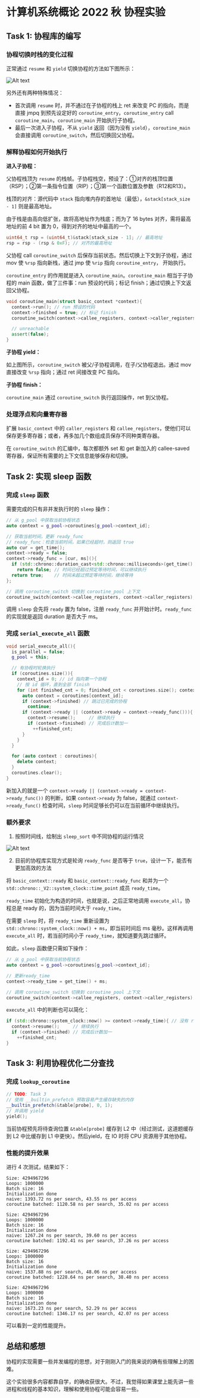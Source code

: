# 计算机系统概论 2022 秋 协程实验

## Task 1: 协程库的编写

### 协程切换时栈的变化过程

正常通过 `resume` 和 `yield` 切换协程的方法如下图所示：

![Alt text](images/coroutine_switch.jpg)

另外还有两种特殊情况：

- 首次调用 `resume` 时，并不通过在子协程的栈上 ret 来改变 PC 的指向，而是直接 jmpq 到预先设定好的 `coroutine_entry`，`coroutine_entry` call `coroutine_main`，`coroutine_main` 开始执行子协程。
- 最后一次进入子协程，不从 `yield` 返回（因为没有 `yield`），`coroutine_main` 会直接调用 `coroutine_switch`，然后切换回父协程。


### 解释协程如何开始执行

**进入子协程：**

父协程栈顶为 `resume` 的栈帧。子协程栈空，预设了：①对齐的栈顶位置（RSP）；②第一条指令位置（RIP）；③第一个函数位置及参数（R12和R13）。

栈顶的对齐：源代码中 `stack` 指向堆内存的首地址（最低），`&stack[stack_size - 1]` 则是最高地址。

由于栈是由高向低扩张，故将高地址作为栈底；而为了 16 bytes 对齐，需将最高地址的前 4 bit 置为 0，得到对齐的地址中最高的一个。

```cpp
uint64_t rsp = (uint64_t)&stack[stack_size - 1]; // 最高地址
rsp = rsp - (rsp & 0xF); // 对齐的最高地址
```

父协程 call `coroutine_switch` 后保存当前状态。然后切换上下文到子协程，通过 mov 使 `%rsp` 指向新栈，通过 jmp 使 `%rip` 指向 `coroutine_entry`， 开始执行。

`coroutine_entry` 的作用就是进入 `coroutine_main`。`coroutine_main` 相当于子协程的 main 函数，做了三件事：run 预设的代码；标记 finish；通过切换上下文返回父协程。

```cpp
void coroutine_main(struct basic_context *context){
  context->run(); // run 预设的代码
  context->finished = true; // 标记 finish
  coroutine_switch(context->callee_registers, context->caller_registers); // 通过切换上下文返回父协程

  // unreachable
  assert(false);
}
```

**子协程 yield：**

如上图所示，`coroutine_switch` 被父/子协程调用，在子/父协程退出。通过 mov 直接改变 `%rsp` 指向；通过 ret 间接改变 PC 指向。

**子协程 finish：**

`coroutine_main` 通过 `coroutine_switch` 执行返回操作，ret 到父协程。

### 处理浮点和向量寄存器

扩展 `basic_context` 中的 `caller_registers` 和 `callee_registers`，使他们可以保存更多寄存器；或者，再多加几个数组成员保存不同种类寄存器。

在 `coroutine_switch` 的汇编中，每次都额外 set 和 get 新加入的 callee-saved 寄存器，保证所有需要的上下文信息能够保存和切换。

## Task 2: 实现 sleep 函数

### 完成 `sleep` 函数

需要完成的只有非并发执行时的 `sleep` 操作：

```cpp
// 从 g_pool 中获取当前协程状态
auto context = g_pool->coroutines[g_pool->context_id];

// 获取当前时间，更新 ready_func
// ready_func：检查当前时间，如果已经超时，则返回 true
auto cur = get_time();
context->ready = false;
context->ready_func = [cur, ms](){
  if (std::chrono::duration_cast<std::chrono::milliseconds>(get_time() - cur).count() < ms)
    return false; // 时间已经超过预定等待时间，可以继续执行
  return true;    // 时间未超过预定等待时间，继续等待
};

// 调用 coroutine_switch 切换到 coroutine_pool 上下文
coroutine_switch(context->callee_registers, context->caller_registers);
```

调用 `sleep` 会先将 `ready` 置为 false，注册 `ready_func` 并开始计时。`ready_func` 的实现就是返回 duration 是否大于 ms。

### 完成 `serial_execute_all` 函数

```cpp
void serial_execute_all(){
  is_parallel = false;
  g_pool = this;

  // 有协程时轮换执行
  if (coroutines.size()){
    context_id = 0; // id 指向第一个协程
    // 按 id 循环，直到全部 finish
    for (int finished_cnt = 0; finished_cnt < coroutines.size(); context_id == coroutines.size() - 1 ? context_id = 0 : ++context_id){
      auto context = coroutines[context_id];
      if (context->finished) // 跳过已完成的协程
        continue;
      if (context->ready || (context->ready = context->ready_func())){ // 没有 ready，检查是否 ready
        context->resume();     // 继续执行
        if (context->finished) // 完成后计数加一
          ++finished_cnt;
      }
    }
  }

  for (auto context : coroutines){
    delete context;
  }
  coroutines.clear();
}
```

新加入的就是一个 `context->ready || (context->ready = context->ready_func())` 的判断，如果 `context->ready` 为 false，就通过 `context->ready_func()` 检查时间，`sleep` 时间足够长仍可以在当前循环中继续执行。

### 额外要求

1. 按照时间线，绘制出 `sleep_sort` 中不同协程的运行情况

![Alt text](images/sleep.jpg)

2. 目前的协程库实现方式是轮询 `ready_func` 是否等于 `true`，设计一下，能否有更加高效的方法

将 `basic_context::ready` 和 `basic_context::ready_func` 和并为一个 `std::chrono::_V2::system_clock::time_point` 成员 `ready_time`。

`ready_time` 初始化为构造的时间，也就是说，之后正常地调用 `execute_all`，协程总是 ready 的，因为当前时间大于 `ready_time`。

在需要 `sleep` 时，将 `ready_time` 重新设置为 `std::chrono::system_clock::now() + ms`，即当前时间后 ms 毫秒。这样再调用 `execute_all` 时，若当前时间小于 `ready_time`，就知道要先跳过循环。

如此，`sleep` 函数便只需如下操作：

```cpp
// 从 g_pool 中获取当前协程状态
auto context = g_pool->coroutines[g_pool->context_id];

// 更新ready_time
context->ready_time = get_time() + ms;

// 调用 coroutine_switch 切换到 coroutine_pool 上下文
coroutine_switch(context->callee_registers, context->caller_registers);
```
`execute_all` 中的判断也可以简化：

```cpp
if (std::chrono::system_clock::now() >= context->ready_time){ // 没有 ready，检查是否 ready
  context->resume();     // 继续执行
  if (context->finished) // 完成后计数加一
    ++finished_cnt;
}
```

## Task 3: 利用协程优化二分查找

### 完成 `lookup_coroutine`

```cpp
// TODO: Task 3
// 使用 __builtin_prefetch 预取容易产生缓存缺失的内存
__builtin_prefetch(&table[probe], 0, 1);
// 并调用 yield
yield();
```

当前协程预先将待查询位置 `&table[probe]` 缓存到 L2 中（经过测试，这道题缓存到 L2 中比缓存到 L1 中更快）。然后yield，在 IO 时将 CPU 资源用于其他协程。

### 性能的提升效果

进行 4 次测试，结果如下：

```
Size: 4294967296
Loops: 1000000
Batch size: 16
Initialization done
naive: 1393.72 ns per search, 43.55 ns per access
coroutine batched: 1120.58 ns per search, 35.02 ns per access
```

```
Size: 4294967296
Loops: 1000000
Batch size: 16
Initialization done
naive: 1267.24 ns per search, 39.60 ns per access
coroutine batched: 1192.41 ns per search, 37.26 ns per access
```

```
Size: 4294967296
Loops: 1000000
Batch size: 16
Initialization done
naive: 1537.88 ns per search, 48.06 ns per access
coroutine batched: 1228.64 ns per search, 38.40 ns per access
```

```
Size: 4294967296
Loops: 1000000
Batch size: 16
Initialization done
naive: 1673.23 ns per search, 52.29 ns per access
coroutine batched: 1346.17 ns per search, 42.07 ns per access
```

可以看到一定的性能提升。


## 总结和感想

协程的实现需要一些并发编程的思想，对于刚刚入门的我来说的确有些理解上的困难。

这个实验很多内容都靠自学，的确收获很大。不过，我觉得如果课堂上能先讲一些进程和线程的基本知识，理解和使用协程可能会容易一些。

